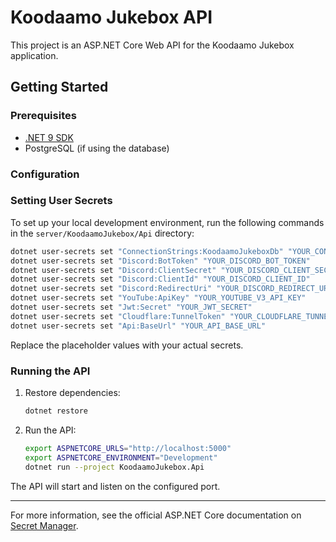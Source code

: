 # Koodaamo Jukebox API

This project is an ASP.NET Core Web API for the Koodaamo Jukebox application.

## Getting Started

### Prerequisites
- [.NET 9 SDK](https://dotnet.microsoft.com/en-us/download/dotnet/9.0)
- PostgreSQL (if using the database)

### Configuration

### Setting User Secrets

To set up your local development environment, run the following commands in the `server/KoodaamoJukebox/Api` directory:

```bash
dotnet user-secrets set "ConnectionStrings:KoodaamoJukeboxDb" "YOUR_CONNECTION_STRING"
dotnet user-secrets set "Discord:BotToken" "YOUR_DISCORD_BOT_TOKEN"
dotnet user-secrets set "Discord:ClientSecret" "YOUR_DISCORD_CLIENT_SECRET"
dotnet user-secrets set "Discord:ClientId" "YOUR_DISCORD_CLIENT_ID"
dotnet user-secrets set "Discord:RedirectUri" "YOUR_DISCORD_REDIRECT_URI"
dotnet user-secrets set "YouTube:ApiKey" "YOUR_YOUTUBE_V3_API_KEY"
dotnet user-secrets set "Jwt:Secret" "YOUR_JWT_SECRET"
dotnet user-secrets set "Cloudflare:TunnelToken" "YOUR_CLOUDFLARE_TUNNEL_TOKEN"
dotnet user-secrets set "Api:BaseUrl" "YOUR_API_BASE_URL"
```

Replace the placeholder values with your actual secrets.

### Running the API

1. Restore dependencies:
   ```bash
   dotnet restore
   ```
2. Run the API:
   ```bash
   export ASPNETCORE_URLS="http://localhost:5000"
   export ASPNETCORE_ENVIRONMENT="Development"
   dotnet run --project KoodaamoJukebox.Api
   ```

The API will start and listen on the configured port.

---

For more information, see the official ASP.NET Core documentation on [Secret Manager](https://learn.microsoft.com/en-us/aspnet/core/security/app-secrets).
